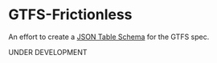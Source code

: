 # GTFS-Frictionless
An effort to create a [JSON Table Schema](http://frictionlessdata.io/guides/json-table-schema/) for the GTFS spec.

UNDER DEVELOPMENT
